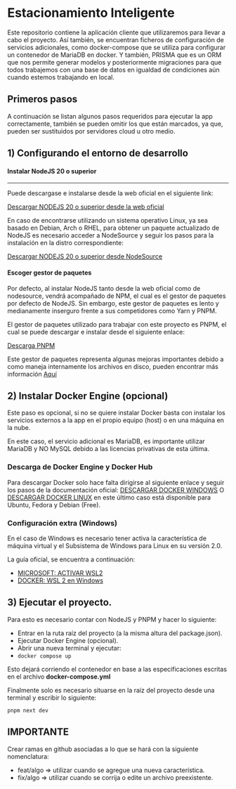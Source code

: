 # Estacionamiento Inteligente

Este repositorio contiene la aplicación cliente que utilizaremos para llevar a cabo el proyecto. Así también, se encuentran ficheros de configuración de servicios adicionales, como docker-compose que se utiliza para configurar un contenedor de MariaDB en docker. Y también, PRISMA que es un ORM que nos permite generar modelos y posteriormente migraciones para que todos trabajemos con una base de datos en igualdad de condiciones aún cuando estemos trabajando en local.

## Primeros pasos

A continuación se listan algunos pasos requeridos para ejecutar la app correctamente, también se pueden omitir los que están marcados, ya que, pueden ser sustituidos por servidores cloud u otro medio.

## 1) Configurando el entorno de desarrollo

#### Instalar NodeJS 20 o superior
---

Puede descargase e instalarse desde la web oficial en el siguiente link:

[Descargar NODEJS 20 o superior desde la web oficial](https://nodejs.org/es)

En caso de encontrarse utilizando un sistema operativo Linux, ya sea basado en Debian, Arch o RHEL, para obtener un paquete actualizado de NodeJS es necesario acceder a NodeSource y seguir los pasos para la instalación en la distro correspondiente:

[Descargar NODEJS 20 o superior desde NodeSource](https://github.com/nodesource/distributions)

#### Escoger gestor de paquetes

Por defecto, al instalar NodeJS tanto desde la web oficial como de nodesource, vendrá acompañado de NPM, el cual es el gestor de paquetes por defecto de NodeJS. Sin embargo, este gestor de paquetes es lento y medianamente inserguro frente a sus competidores como Yarn y PNPM.

El gestor de paquetes utilizado para trabajar con este proyecto es PNPM, el cual se puede descargar e instalar desde el siguiente enlace:

[Descarga PNPM](https://pnpm.io/)

Este gestor de paquetes representa algunas mejoras importantes debido a como maneja internamente los archivos en disco, pueden encontrar más información [Aquí](https://pnpm.io/motivation)


## 2) Instalar Docker Engine (opcional)

Este paso es opcional, si no se quiere instalar Docker basta con instalar los servicios externos a la app en el propio equipo (host) o en una máquina en la nube.

En este caso, el servicio adicional es MariaDB, es importante utilizar MariaDB y NO MySQL debido a las licencias privativas de esta última.

### Descarga de Docker Engine y Docker Hub

Para descargar Docker solo hace falta dirigirse al siguiente enlace y seguir los pasos de la documentación oficial: [DESCARGAR DOCKER WINDOWS](https://docs.docker.com/desktop/install/windows-install/) O [DESCARGAR DOCKER LINUX](https://docs.docker.com/desktop/install/linux-install/) en este último caso está disponible para Ubuntu, Fedora y Debian (Free).

### Configuración extra (Windows)

En el caso de Windows es necesario tener activa la característica de máquina virtual y el Subsistema de Windows para Linux en su versión 2.0.

La guía oficial, se encuentra a continuación:

- [MICROSOFT: ACTIVAR WSL2](https://learn.microsoft.com/en-us/windows/wsl/install)
- [DOCKER: WSL 2 en Windows](https://docs.docker.com/desktop/wsl/)


## 3) Ejecutar el proyecto.

Para esto es necesario contar con NodeJS y PNPM y hacer lo siguiente:

- Entrar en la ruta raíz del proyecto (a la misma altura del package.json).
- Ejecutar Docker Engine (opcional).
- Abrir una nueva terminal y ejecutar:
- ```docker compose up```

Esto dejará corriendo el contenedor en base a las especificaciones escritas en el archivo **docker-compose.yml**

Finalmente solo es necesario situarse en la raíz del proyecto desde una terminal y escribir lo siguiente:

```pnpm next dev```

## IMPORTANTE

Crear ramas en github asociadas a lo que se hará con la siguiente nomenclatura:

- feat/algo => utilizar cuando se agregue una nueva característica.
- fix/algo => utilizar cuando se corrija o edite un archivo preexistente.
